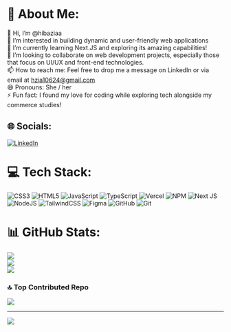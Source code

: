 # 💫 About Me:
👋 Hi, I’m @hibaziaa<br>👀 I’m interested in building dynamic and user-friendly web applications<br>🌱 I’m currently learning Next.JS and exploring its amazing capabilities!<br>💞️ I’m looking to collaborate on web development projects, especially those that focus on UI/UX and front-end technologies.<br>📫 How to reach me: Feel free to drop me a message on LinkedIn or via email at hzia10624@gmail.com<br>😄 Pronouns: She / her<br>⚡ Fun fact: I found my love for coding while exploring tech alongside my commerce studies!


## 🌐 Socials:
[![LinkedIn](https://img.shields.io/badge/LinkedIn-%230077B5.svg?logo=linkedin&logoColor=white)](https://linkedin.com/in/hiba-zia-a3a6892b7) 

# 💻 Tech Stack:
![CSS3](https://img.shields.io/badge/css3-%231572B6.svg?style=for-the-badge&logo=css3&logoColor=white) ![HTML5](https://img.shields.io/badge/html5-%23E34F26.svg?style=for-the-badge&logo=html5&logoColor=white) ![JavaScript](https://img.shields.io/badge/javascript-%23323330.svg?style=for-the-badge&logo=javascript&logoColor=%23F7DF1E) ![TypeScript](https://img.shields.io/badge/typescript-%23007ACC.svg?style=for-the-badge&logo=typescript&logoColor=white) ![Vercel](https://img.shields.io/badge/vercel-%23000000.svg?style=for-the-badge&logo=vercel&logoColor=white) ![NPM](https://img.shields.io/badge/NPM-%23CB3837.svg?style=for-the-badge&logo=npm&logoColor=white) ![Next JS](https://img.shields.io/badge/Next-black?style=for-the-badge&logo=next.js&logoColor=white) ![NodeJS](https://img.shields.io/badge/node.js-6DA55F?style=for-the-badge&logo=node.js&logoColor=white) ![TailwindCSS](https://img.shields.io/badge/tailwindcss-%2338B2AC.svg?style=for-the-badge&logo=tailwind-css&logoColor=white) ![Figma](https://img.shields.io/badge/figma-%23F24E1E.svg?style=for-the-badge&logo=figma&logoColor=white) ![GitHub](https://img.shields.io/badge/github-%23121011.svg?style=for-the-badge&logo=github&logoColor=white) ![Git](https://img.shields.io/badge/git-%23F05033.svg?style=for-the-badge&logo=git&logoColor=white)
# 📊 GitHub Stats:
![](https://github-readme-stats.vercel.app/api?username=hibaziaa&theme=radical&hide_border=false&include_all_commits=false&count_private=false)<br/>
![](https://github-readme-streak-stats.herokuapp.com/?user=hibaziaa&theme=radical&hide_border=false)<br/>
![](https://github-readme-stats.vercel.app/api/top-langs/?username=hibaziaa&theme=radical&hide_border=false&include_all_commits=false&count_private=false&layout=compact)

### 🔝 Top Contributed Repo
![](https://github-contributor-stats.vercel.app/api?username=hibaziaa&limit=5&theme=radical&combine_all_yearly_contributions=true)

---
[![](https://visitcount.itsvg.in/api?id=hibaziaa&icon=5&color=5)](https://visitcount.itsvg.in)

